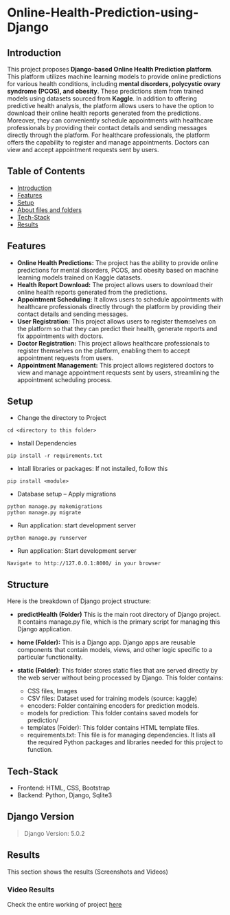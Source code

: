 # Online-Health-Prediction-using-Django

## Introduction

This project proposes **Django-based Online Health Prediction platform**. This platform utilizes machine learning models to provide online predictions for various health conditions, including **mental disorders, polycystic ovary syndrome (PCOS), and obesity**. These predictions stem from trained models using datasets sourced from **Kaggle**. In addition to offering predictive health analysis, the platform allows users to have the option to download their online health reports generated from the predictions. Moreover, they can conveniently schedule appointments with healthcare professionals by providing their contact details and sending messages directly through the platform. For healthcare professionals, the platform offers the capability to register and manage appointments. Doctors can view and accept appointment requests sent by users.

## Table of Contents

* [Introduction](#Introduction)
* [Features](#Features)
* [Setup](#Setup)
* [About files and folders](#Structure)
* [Tech-Stack](#Tech-Stack)
* [Results](#Results)

## Features

* **Online Health Predictions:** The project has the ability to provide online predictions for mental disorders, PCOS, and obesity based on machine learning models trained on Kaggle datasets.
* **Health Report Download:** The project allows users to download their online health reports generated from the predictions.
* **Appointment Scheduling:** It allows users to schedule appointments with healthcare professionals directly through the platform by providing their contact details and sending messages.
* **User Registration:** This project allows users to register themselves on the platform so that they can predict their health, generate reports and fix appointments with doctors.
* **Doctor Registration:** This project allows healthcare professionals to register themselves on the platform, enabling them to accept appointment requests from users.
* **Appointment Management:** This project allows registered doctors to view and manage appointment requests sent by users, streamlining the appointment scheduling process.

## Setup

* Change the directory to Project

```
cd <directory to this folder>
```

* Install Dependencies

```
pip install -r requirements.txt
```

* Intall libraries or packages: If not installed, follow this

```
pip install <module>
```

* Database setup – Apply migrations

```
python manage.py makemigrations
python manage.py migrate
```

* Run application: start development server

```
python manage.py runserver
```

* Run application: Start development server

```
Navigate to http://127.0.0.1:8000/ in your browser
```

## Structure

Here is the breakdown of Django project structure:

* **predictHealth (Folder)**
  This is the main root directory of Django project. It contains manage.py file, which is the primary script for managing this Django application.

* **home (Folder):**
  This is a Django app. Django apps are reusable components that contain models, views, and other logic specific to a particular functionality.

* **static (Folder)**: This folder stores static files that are served directly by the web server without being processed by Django. This folder contains: 
  * CSS files, Images
  * CSV files: Dataset used for training models (source: kaggle)
  * encoders: Folder containing encoders for prediction models.
  * models for prediction: This folder contains saved models for prediction/
  * templates (Folder): This folder contains HTML template files.
  * requirements.txt: This file is for managing dependencies. It lists all the required Python packages and libraries needed for this project to function.

## Tech-Stack

* Frontend: HTML, CSS, Bootstrap
* Backend: Python, Django, Sqlite3

## Django Version
> Django Version: 5.0.2

## Results

This section shows the results (Screenshots and Videos)

### Video Results

Check the entire working of project [here](https://drive.google.com/file/d/17LdDk3xNLKat1gTwyN_oYtzfw24Mu4Z8/view?usp=drive_link)


